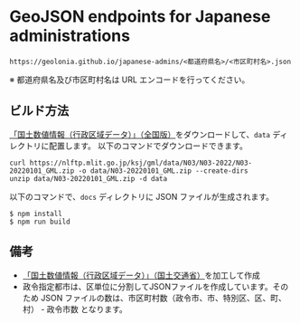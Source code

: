 # GeoJSON endpoints for Japanese administrations

```
https://geolonia.github.io/japanese-admins/<都道府県名>/<市区町村名>.json
```
※ 都道府県名及び市区町村名は URL エンコードを行ってください。


## ビルド方法

[「国土数値情報（行政区域データ）」（全国版）](https://nlftp.mlit.go.jp/ksj/gml/datalist/KsjTmplt-N03-v3_1.html)をダウンロードして、`data` ディレクトリに配置します。
以下のコマンドでダウンロードできます。

```
curl https://nlftp.mlit.go.jp/ksj/gml/data/N03/N03-2022/N03-20220101_GML.zip -o data/N03-20220101_GML.zip --create-dirs
unzip data/N03-20220101_GML.zip -d data
```

以下のコマンドで、`docs` ディレクトリに JSON ファイルが生成されます。

```
$ npm install
$ npm run build
```

## 備考

* [「国土数値情報（行政区域データ）」（国土交通省）](https://nlftp.mlit.go.jp/ksj/gml/datalist/KsjTmplt-N03-v3_1.html)を加工して作成
* 政令指定都市は、区単位に分割してJSONファイルを作成しています。そのため JSON ファイルの数は、市区町村数（政令市、市、特別区、区、町、村） - 政令市数 となります。
